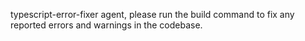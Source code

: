 typescript-error-fixer agent, please run the build command to fix any reported errors and warnings in the codebase.
